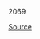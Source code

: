 2069

[Source](https://altex.ro/masina-de-spalat-rufe-frontala-slim-lg-f2wr508sbw-steam-8-kg-1200rpm-clasa-a-alb/cpd/MSFF2WR508SBW/)